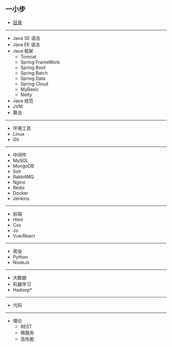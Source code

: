 ##  一小步

-   [目录](SUMMARY.md)
----
-   Java SE 语法
-   Java EE 语法
-   Java 框架
    -   Tomcat
    -   Spring FrameWork
    -   Spring Boot
    -   Spring Batch
    -   Spring Data
    -   Spring Cloud
    -   MyBasic
    -   Netty
-   Java 规范
-   JVM
-   算法
---
-   环境工具
-   Linux
-   Git
----
-   中间件
-   MySQL
-   MongoDB
-   Solr
-   RabbitMQ
-   Nginx
-   Redis
-   Docker
-   Jenkins
----
-   前端
-   Html
-   Css
-   Js
-   Vue/React
----
-   爬虫
-   Python
-   NodeJs
----
-   大数据
-   机器学习
-   Hadoop*
----
-   代码
----
-   理论
    -   REST
    -   微服务
    -   高性能